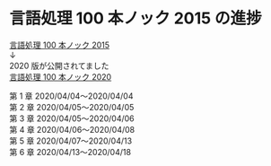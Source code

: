 # 言語処理 100 本ノック 2015 の進捗

[言語処理 100 本ノック 2015](http://www.cl.ecei.tohoku.ac.jp/nlp100/#)\
↓\
2020 版が公開されてました\
[言語処理 100 本ノック 2020](https://nlp100.github.io/ja/)

第 1 章 2020/04/04〜2020/04/04\
第 2 章 2020/04/05〜2020/04/05\
第 3 章 2020/04/05〜2020/04/06\
第 4 章 2020/04/06〜2020/04/08\
第 5 章 2020/04/07〜2020/04/13\
第 6 章 2020/04/13〜2020/04/18

